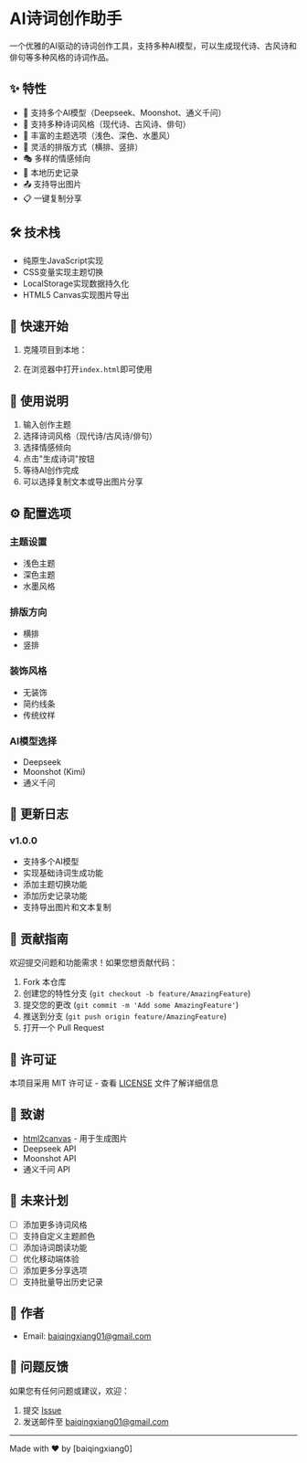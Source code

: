 # AI诗词创作助手

一个优雅的AI驱动的诗词创作工具，支持多种AI模型，可以生成现代诗、古风诗和俳句等多种风格的诗词作品。

## ✨ 特性

- 🤖 支持多个AI模型（Deepseek、Moonshot、通义千问）
- 📝 支持多种诗词风格（现代诗、古风诗、俳句）
- 🎨 丰富的主题选项（浅色、深色、水墨风）
- 📏 灵活的排版方式（横排、竖排）
- 🎭 多样的情感倾向
- 💾 本地历史记录
- 📤 支持导出图片
- 📋 一键复制分享

## 🛠️ 技术栈

- 纯原生JavaScript实现
- CSS变量实现主题切换
- LocalStorage实现数据持久化
- HTML5 Canvas实现图片导出

## 🚀 快速开始

1. 克隆项目到本地：

2. 在浏览器中打开`index.html`即可使用

## 📖 使用说明

1. 输入创作主题
2. 选择诗词风格（现代诗/古风诗/俳句）
3. 选择情感倾向
4. 点击"生成诗词"按钮
5. 等待AI创作完成
6. 可以选择复制文本或导出图片分享

## ⚙️ 配置选项

### 主题设置
- 浅色主题
- 深色主题
- 水墨风格

### 排版方向
- 横排
- 竖排

### 装饰风格
- 无装饰
- 简约线条
- 传统纹样

### AI模型选择
- Deepseek
- Moonshot (Kimi)
- 通义千问

## 📝 更新日志

### v1.0.0
- 支持多个AI模型
- 实现基础诗词生成功能
- 添加主题切换功能
- 添加历史记录功能
- 支持导出图片和文本复制

## 🤝 贡献指南

欢迎提交问题和功能需求！如果您想贡献代码：

1. Fork 本仓库
2. 创建您的特性分支 (`git checkout -b feature/AmazingFeature`)
3. 提交您的更改 (`git commit -m 'Add some AmazingFeature'`)
4. 推送到分支 (`git push origin feature/AmazingFeature`)
5. 打开一个 Pull Request

## 📄 许可证

本项目采用 MIT 许可证 - 查看 [LICENSE](LICENSE) 文件了解详细信息

## 🙏 致谢

- [html2canvas](http://www.baiyiqingxiang.online:8100/) - 用于生成图片
- Deepseek API
- Moonshot API
- 通义千问 API

## 🔮 未来计划

- [ ] 添加更多诗词风格
- [ ] 支持自定义主题颜色
- [ ] 添加诗词朗读功能
- [ ] 优化移动端体验
- [ ] 添加更多分享选项
- [ ] 支持批量导出历史记录

## 👥 作者

- Email: baiqingxiang01@gmail.com

## 💬 问题反馈

如果您有任何问题或建议，欢迎：

1. 提交 [Issue](https://github.com/baiqingxiang0/ai-poem-generator/issues)
2. 发送邮件至 baiqingxiang01@gmail.com

---
Made with ❤️ by [baiqingxiang0]